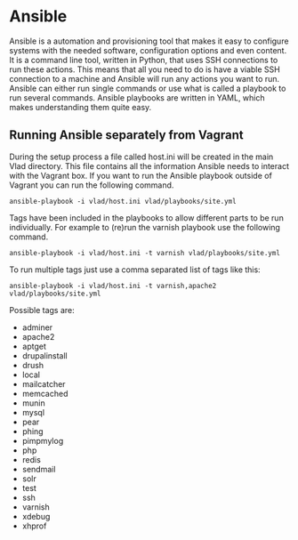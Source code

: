 # Ansible

Ansible is a automation and provisioning tool that makes it easy to configure systems with the needed software, configuration options and even content. It is a command line tool, written in Python, that uses SSH connections to run these actions. This means that all you need to do is have a viable SSH connection to a machine and Ansible will run any actions you want to run. Ansible can either run single commands or use what is called a playbook to run several commands. Ansible playbooks are written in YAML, which makes understanding them quite easy.

## Running Ansible separately from Vagrant

During the setup process a file called host.ini will be created in the main Vlad directory. This file contains all the information Ansible needs to interact with the Vagrant box. If you want to run the Ansible playbook outside of Vagrant you can run the following command.

    ansible-playbook -i vlad/host.ini vlad/playbooks/site.yml

Tags have been included in the playbooks to allow different parts to be run individually. For example to (re)run the varnish playbook use the following command.

    ansible-playbook -i vlad/host.ini -t varnish vlad/playbooks/site.yml

To run multiple tags just use a comma separated list of tags like this:

    ansible-playbook -i vlad/host.ini -t varnish,apache2 vlad/playbooks/site.yml

Possible tags are:

- adminer
- apache2
- aptget
- drupalinstall
- drush
- local
- mailcatcher
- memcached
- munin
- mysql
- pear
- phing
- pimpmylog
- php
- redis
- sendmail
- solr
- test
- ssh
- varnish
- xdebug
- xhprof
